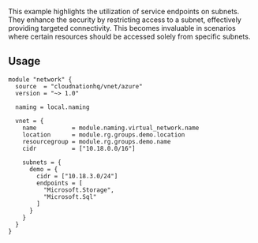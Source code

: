 This example highlights the utilization of service endpoints on subnets. They enhance the security by restricting access to a subnet, effectively providing targeted connectivity. This becomes invaluable in scenarios where certain resources should be accessed solely from specific subnets.

## Usage

```hcl
module "network" {
  source  = "cloudnationhq/vnet/azure"
  version = "~> 1.0"

  naming = local.naming

  vnet = {
    name          = module.naming.virtual_network.name
    location      = module.rg.groups.demo.location
    resourcegroup = module.rg.groups.demo.name
    cidr          = ["10.18.0.0/16"]

    subnets = {
      demo = {
        cidr = ["10.18.3.0/24"]
        endpoints = [
          "Microsoft.Storage",
          "Microsoft.Sql"
        ]
      }
    }
  }
}
```

